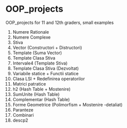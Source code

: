 # OOP_projects

OOP_projects for 11 and 12th graders, small examples

01. Numere Rationale
02. Numere Complexe
03. Stiva
04. Vector (Constructori + Distructori)
05. Template (Suma Vector)
06. Template Clasa Stiva
07. Intervale4 (Template Stiva)
08. Template Clasa Stiva (Dezvoltat)
09. Variabile statice + Functii statice
10. Clasa LSI + Redefinirea operatorilor
11. Matrici patratice
12. h2 (Hash Table + Mostenire)
13. SumUnite (Hash Table)
14. Complementar (Hash Table)
15. Forme Geometrice (Polimorfism + Mostenire -detaliat)
16. Paranteze
17. Combinari
18. descp2
